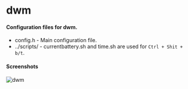 # dwm

#### Configuration files for dwm.

* config.h - Main configuration file.
* ../scripts/ - currentbattery.sh and time.sh are used for `Ctrl + Shit + b/t`.

#### Screenshots

![dwm](https://git.dankpad.xyz/Bear/Dot-Files/raw/branch/master/dwm/dwm.png)
